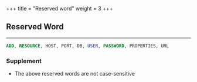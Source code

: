 +++
title = "Reserved word"
weight = 3
+++

## Reserved Word

---

```sql
ADD, RESOURCE, HOST, PORT, DB, USER, PASSWORD, PROPERTIES, URL
```

### Supplement

- The above reserved words are not case-sensitive